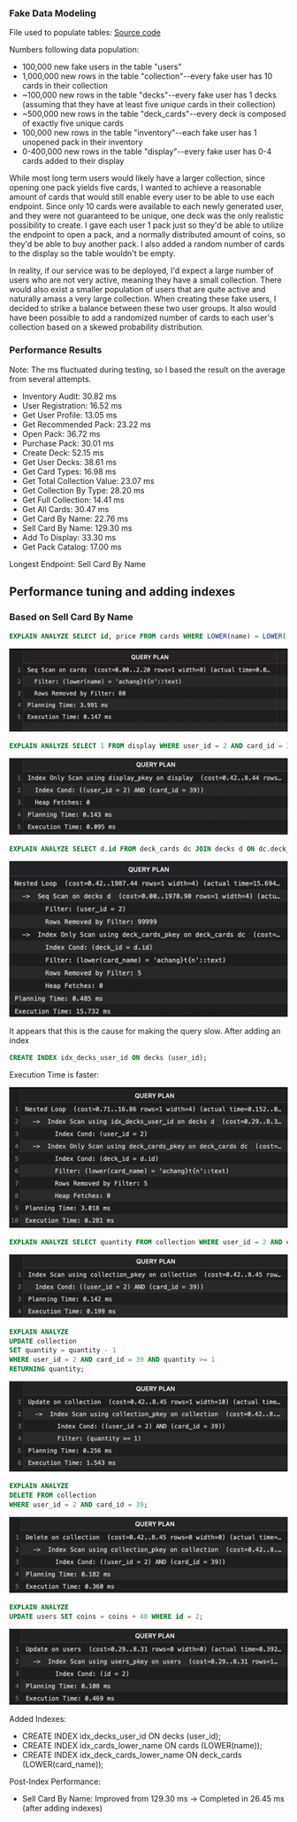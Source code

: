 ### Fake Data Modeling

File used to populate tables: [Source code](https://github.com/Sbillups0/Pokemon-Card-Collection/blob/main/src/api/populate_users.py)

Numbers following data population:

- 100,000 new fake users in the table "users"
- 1,000,000 new rows in the table "collection"--every fake user has 10 cards in their collection
- ~100,000 new rows in the table "decks"--every fake user has 1 decks (assuming that they have at least five _unique_ cards in their collection)
- ~500,000 new rows in the table "deck_cards"--every deck is composed of exactly five unique cards
- 100,000 new rows in the table "inventory"--each fake user has 1 unopened pack in their inventory
- 0-400,000 new rows in the table "display"--every fake user has 0-4 cards added to their display

While most long term users would likely have a larger collection, since opening one pack yields five cards, I wanted to achieve a reasonable amount of cards that would still enable every user to be able to use each endpoint. Since only 10 cards were available to each newly generated user, and they were not guaranteed to be unique, one deck was the only realistic possibility to create. I gave each user 1 pack just so they'd be able to utilize the endpoint to open a pack, and a normally distributed amount of coins, so they'd be able to buy another pack. I also added a random number of cards to the display so the table wouldn't be empty.

In reality, if our service was to be deployed, I'd expect a large number of users who are not very active, meaning they have a small collection. There would also exist a smaller population of users that are quite active and naturally amass a very large collection. When creating these fake users, I decided to strike a balance between these two user groups. It also would have been possible to add a randomized number of cards to each user's collection based on a skewed probability distribution.

### Performance Results

Note: The ms fluctuated during testing, so I based the result on the average from several attempts.

- Inventory Audit: 30.82 ms
- User Registration: 16.52 ms
- Get User Profile: 13.05 ms
- Get Recommended Pack: 23.22 ms
- Open Pack: 36.72 ms
- Purchase Pack: 30.01 ms
- Create Deck: 52.15 ms
- Get User Decks: 38.61 ms
- Get Card Types: 16.98 ms
- Get Total Collection Value: 23.07 ms
- Get Collection By Type: 28.20 ms
- Get Full Collection: 14.41 ms
- Get All Cards: 30.47 ms
- Get Card By Name: 22.76 ms
- Sell Card By Name: 129.30 ms
- Add To Display: 33.30 ms
- Get Pack Catalog: 17.00 ms

Longest Endpoint: Sell Card By Name

## Performance tuning and adding indexes

### Based on Sell Card By Name

```SQL
EXPLAIN ANALYZE SELECT id, price FROM cards WHERE LOWER(name) = LOWER('achang}T{N');
```

![alt text](image.png)

```SQL
EXPLAIN ANALYZE SELECT 1 FROM display WHERE user_id = 2 AND card_id = 39;
```

![alt text](image-1.png)

```SQL
EXPLAIN ANALYZE SELECT d.id FROM deck_cards dc JOIN decks d ON dc.deck_id = d.id WHERE d.user_id = 2 AND LOWER(dc.card_name) = LOWER('achang}T{N');
```

![alt text](image-3.png)

It appears that this is the cause for making the query slow.
After adding an index

```SQL
CREATE INDEX idx_decks_user_id ON decks (user_id);
```

Execution Time is faster:

![alt text](image-8.png)

```SQL
EXPLAIN ANALYZE SELECT quantity FROM collection WHERE user_id = 2 AND card_id = 39;
```

![alt text](image-4.png)

```SQL
EXPLAIN ANALYZE
UPDATE collection
SET quantity = quantity - 1
WHERE user_id = 2 AND card_id = 39 AND quantity >= 1
RETURNING quantity;
```

![alt text](image-5.png)

```SQL
EXPLAIN ANALYZE
DELETE FROM collection
WHERE user_id = 2 AND card_id = 39;
```

![alt text](image-6.png)

```SQL
EXPLAIN ANALYZE
UPDATE users SET coins = coins + 40 WHERE id = 2;
```

![alt text](image-7.png)

Added Indexes:

- CREATE INDEX idx_decks_user_id ON decks (user_id);
- CREATE INDEX idx_cards_lower_name ON cards (LOWER(name));
- CREATE INDEX idx_deck_cards_lower_name ON deck_cards (LOWER(card_name));

Post-Index Performance:

- Sell Card By Name: Improved from 129.30 ms → Completed in 26.45 ms (after adding indexes)
